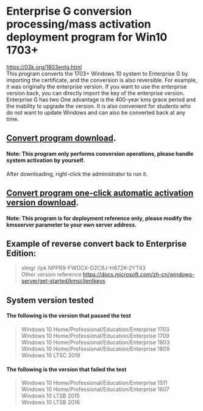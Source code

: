 # Enterprise G conversion processing/mass activation deployment program for Win10 1703+
https://03k.org/1803entg.html  
This program converts the 1703+ Windows 10 system to Enterprise G by importing the certificate, and the conversion is also reversible. For example, it was originally the enterprise version. If you want to use the enterprise version back, you can directly import the key of the enterprise version. Enterprise G has two One advantage is the 400-year kms grace period and the inability to upgrade the version. It is also convenient for students who do not want to update Windows and can also be converted back at any time.  

## [Convert program download](https://github.com/lixuy/EnterpriseGconvert/releases/download/1/EnterpriseGconvert.cmd).
#### Note: This program only performs conversion operations, please handle system activation by yourself.
After downloading, right-click the administrator to run it.

## [Convert program one-click automatic activation version download](https://github.com/lixuy/EnterpriseGconvert/releases/download/1/EnterpriseGconvert_auto.cmd).
#### Note: This program is for deployment reference only, please modify the kmsserver parameter to your own server address.

## Example of reverse convert back to Enterprise Edition:
>slmgr /ipk NPPR9-FWDCX-D2C8J-H872K-2YT43  
Other version reference https://docs.microsoft.com/zh-cn/windows-server/get-started/kmsclientkeys  

## System version tested 
#### The following is the version that passed the test
>Windows 10 Home/Professional/Education/Enterprise 1703  
Windows 10 Home/Professional/Education/Enterprise 1709  
Windows 10 Home/Professional/Education/Enterprise 1803  
Windows 10 Home/Professional/Education/Enterprise 1809  
Windows 10 LTSC 2019  
#### The following is the version that failed the test
>Windows 10 Home/Professional/Education/Enterprise 1511  
Windows 10 Home/Professional/Education/Enterprise 1607  
Windows 10 LTSB 2015  
Windows 10 LTSB 2016
